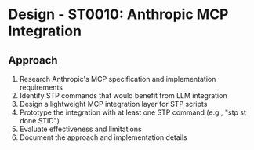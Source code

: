 # Design - ST0010: Anthropic MCP Integration

## Approach

1. Research Anthropic's MCP specification and implementation requirements
2. Identify STP commands that would benefit from LLM integration
3. Design a lightweight MCP integration layer for STP scripts
4. Prototype the integration with at least one STP command (e.g., "stp st done STID")
5. Evaluate effectiveness and limitations
6. Document the approach and implementation details

